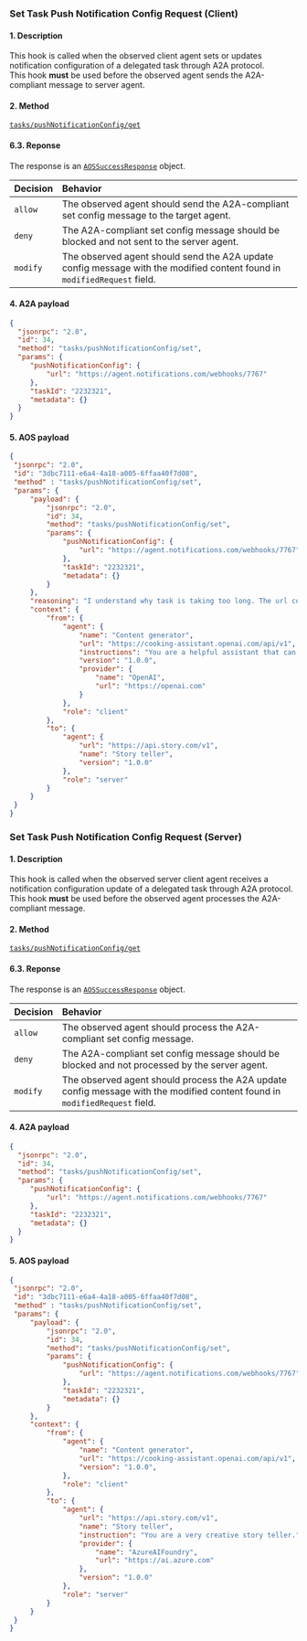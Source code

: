 ### Set Task Push Notification Config Request (Client)
#### 1. Description
This hook is called when the observed client agent sets or updates notification configuration of a delegated task through A2A protocol.<br>
This hook **must** be used before the observed agent sends the A2A-compliant message to server agent.

#### 2. Method
[`tasks/pushNotificationConfig/get`](specification.md#48-a2a-protocol-methods)

#### 6.3. Reponse
The response is an [`AOSSuccessResponse`](specification.md#51-aossuccessresponse-object) object.

| Decision | Behavior |
| :--------- | :---------- |
| `allow` | The observed agent should send the A2A-compliant set config message to the target agent. |
| `deny` | The A2A-compliant set config message should be blocked and not sent to the server agent. |
| `modify` | The observed agent should send the A2A update config message with the modified content found in `modifiedRequest` field. |

#### 4. A2A payload
   ```json
   {
     "jsonrpc": "2.0",
     "id": 34,
     "method": "tasks/pushNotificationConfig/set",
     "params": {
        "pushNotificationConfig": {
            "url": "https://agent.notifications.com/webhooks/7767"
        },
        "taskId": "2232321",
        "metadata": {}
     }
   }
   ```
#### 5. AOS payload
   ```json
   {
    "jsonrpc": "2.0",
    "id": "3dbc7111-e6a4-4a18-a005-6ffaa40f7d08",
    "method" : "tasks/pushNotificationConfig/set",
    "params": {
        "payload": {
            "jsonrpc": "2.0",
            "id": 34,
            "method": "tasks/pushNotificationConfig/set",
            "params": {
                "pushNotificationConfig": {
                    "url": "https://agent.notifications.com/webhooks/7767"
                },
                "taskId": "2232321",
                "metadata": {}
            }
        },
        "reasoning": "I understand why task is taking too long. The url configured is wrong. I will fix it !",
        "context": {
            "from": {
                "agent": {
                    "name": "Content generator",
                    "url": "https://cooking-assistant.openai.com/api/v1",
                    "instructions": "You are a helpful assistant that can answer questions and help with tasks.",
                    "version": "1.0.0",
                    "provider": {
                        "name": "OpenAI",
                        "url": "https://openai.com"
                    }
                },
                "role": "client"
            },
            "to": {
                "agent": {
                    "url": "https://api.story.com/v1",
                    "name": "Story teller",
                    "version": "1.0.0"
                },
                "role": "server"
            }
        }
    }
   }
   ```


### Set Task Push Notification Config Request (Server)
#### 1. Description
This hook is called when the observed server client agent receives a notification configuration update of a delegated task through A2A protocol.<br>
This hook **must** be used before the observed agent processes the A2A-compliant message.

#### 2. Method
[`tasks/pushNotificationConfig/get`](specification.md#48-a2a-protocol-methods)

#### 6.3. Reponse
The response is an [`AOSSuccessResponse`](specification.md#51-aossuccessresponse-object) object.

| Decision | Behavior |
| :--------- | :---------- |
| `allow` | The observed agent should process the A2A-compliant set config message. |
| `deny` | The A2A-compliant set config message should be blocked and not processed by the server agent. |
| `modify` | The observed agent should process the A2A update config message with the modified content found in `modifiedRequest` field. |

#### 4. A2A payload
   ```json
   {
     "jsonrpc": "2.0",
     "id": 34,
     "method": "tasks/pushNotificationConfig/set",
     "params": {
        "pushNotificationConfig": {
            "url": "https://agent.notifications.com/webhooks/7767"
        },
        "taskId": "2232321",
        "metadata": {}
     }
   }
   ```
#### 5. AOS payload
   ```json
   {
    "jsonrpc": "2.0",
    "id": "3dbc7111-e6a4-4a18-a005-6ffaa40f7d08",
    "method" : "tasks/pushNotificationConfig/set",
    "params": {
        "payload": {
            "jsonrpc": "2.0",
            "id": 34,
            "method": "tasks/pushNotificationConfig/set",
            "params": {
                "pushNotificationConfig": {
                    "url": "https://agent.notifications.com/webhooks/7767"
                },
                "taskId": "2232321",
                "metadata": {}
            }
        },
        "context": {
            "from": {
                "agent": {
                    "name": "Content generator",
                    "url": "https://cooking-assistant.openai.com/api/v1",
                    "version": "1.0.0",
                },
                "role": "client"
            },
            "to": {
                "agent": {
                    "url": "https://api.story.com/v1",
                    "name": "Story teller",
                    "instruction": "You are a very creative story teller.",
                    "provider": {
                        "name": "AzureAIFoundry",
                        "url": "https://ai.azure.com"
                    },
                    "version": "1.0.0"
                },
                "role": "server"
            }
        }
    }
   }
   ```